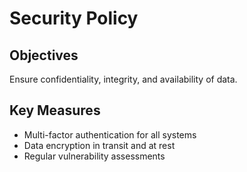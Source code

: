 # Security Policy

## Objectives
Ensure confidentiality, integrity, and availability of data.

## Key Measures
- Multi-factor authentication for all systems
- Data encryption in transit and at rest
- Regular vulnerability assessments
